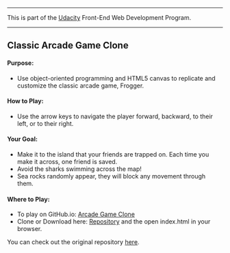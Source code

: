 ---
This is part of the [Udacity](https://www.udacity.com/course/front-end-web-developer-nanodegree--nd001) Front-End Web Development Program.


----------

<h2>Classic Arcade Game Clone
<h4>Purpose:</h4>

 - Use object-oriented programming and HTML5 canvas to replicate and customize the classic arcade game, Frogger.

<h4>How to Play:</h4>

 - Use the arrow keys to navigate the player forward, backward, to their left, or to their right. 
 
 <h4>Your Goal:</h4>

 - Make it to the island that your friends are trapped on. Each time you make it across, one friend is saved.
 - Avoid the sharks swimming across the map!
 - Sea rocks randomly appear, they will block any movement through them.
 
 <h4>Where to Play:</h4>
 
 - To play on GitHub.io: [Arcade Game Clone](https://gabe-ng.github.io/Classic-Arcade-Game-Clone/)
 - Clone or Download here: [Repository](https://github.com/gabe-ng/Classic-Arcade-Game-Clone) and the open index.html in your browser.
 
 You can check out the original repository [here](https://github.com/richardkalehoff/udacity-project-arcade-game).

